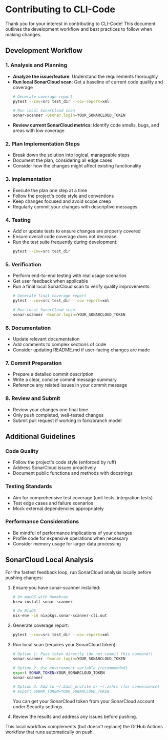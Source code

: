 # Contributing to CLI-Code

Thank you for your interest in contributing to CLI-Code! This document outlines the development workflow and best practices to follow when making changes.

## Development Workflow

### 1. Analysis and Planning
- **Analyze the issue/feature**: Understand the requirements thoroughly
- **Run local SonarCloud scan**: Get a baseline of current code quality and coverage
  ```bash
  # Generate coverage report
  pytest --cov=src test_dir --cov-report=xml
  
  # Run local SonarCloud scan
  sonar-scanner -Dsonar.login=YOUR_SONARCLOUD_TOKEN
  ```
- **Review current SonarCloud metrics**: Identify code smells, bugs, and areas with low coverage

### 2. Plan Implementation Steps
- Break down the solution into logical, manageable steps
- Document the plan, considering all edge cases
- Consider how the changes might affect existing functionality

### 3. Implementation
- Execute the plan one step at a time
- Follow the project's code style and conventions
- Keep changes focused and avoid scope creep
- Regularly commit your changes with descriptive messages

### 4. Testing
- Add or update tests to ensure changes are properly covered
- Ensure overall code coverage does not decrease
- Run the test suite frequently during development:
  ```bash
  pytest --cov=src test_dir
  ```

### 5. Verification
- Perform end-to-end testing with real usage scenarios
- Get user feedback when applicable
- Run a final local SonarCloud scan to verify quality improvements:
  ```bash
  # Generate final coverage report
  pytest --cov=src test_dir --cov-report=xml
  
  # Run local SonarCloud scan
  sonar-scanner -Dsonar.login=YOUR_SONARCLOUD_TOKEN
  ```

### 6. Documentation
- Update relevant documentation
- Add comments to complex sections of code
- Consider updating README.md if user-facing changes are made

### 7. Commit Preparation
- Prepare a detailed commit description
- Write a clear, concise commit message summary
- Reference any related issues in your commit message

### 8. Review and Submit
- Review your changes one final time
- Only push completed, well-tested changes
- Submit pull request if working in fork/branch model

## Additional Guidelines

### Code Quality
- Follow the project's code style (enforced by ruff)
- Address SonarCloud issues proactively
- Document public functions and methods with docstrings

### Testing Standards
- Aim for comprehensive test coverage (unit tests, integration tests)
- Test edge cases and failure scenarios
- Mock external dependencies appropriately

### Performance Considerations
- Be mindful of performance implications of your changes
- Profile code for expensive operations when necessary
- Consider memory usage for larger data processing

## SonarCloud Local Analysis

For the fastest feedback loop, run SonarCloud analysis locally before pushing changes:

1. Ensure you have sonar-scanner installed:
   ```bash
   # On macOS with Homebrew
   brew install sonar-scanner
   
   # On NixOS
   nix-env -iA nixpkgs.sonar-scanner-cli.out
   ```

2. Generate coverage report:
   ```bash
   pytest --cov=src test_dir --cov-report=xml
   ```

3. Run local scan (requires your SonarCloud token):
   ```bash
   # Option 1: Pass token directly (do not commit this command!)
   sonar-scanner -Dsonar.login=YOUR_SONARCLOUD_TOKEN
   
   # Option 2: Use environment variable (recommended)
   export SONAR_TOKEN=YOUR_SONARCLOUD_TOKEN
   sonar-scanner
   
   # Option 3: Add to ~/.bash_profile or ~/.zshrc (for convenience)
   # export SONAR_TOKEN=YOUR_SONARCLOUD_TOKEN
   ```

   You can get your SonarCloud token from your SonarCloud account under Security settings.

4. Review the results and address any issues before pushing.

This local workflow complements (but doesn't replace) the GitHub Actions workflow that runs automatically on push. 